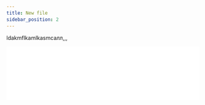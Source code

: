 ```yaml
---
title: New file
sidebar_position: 2
---
```

ldakmflkamlkasmcaлл,,,

![](apf_logo_clean_white_rgb_png.png)

